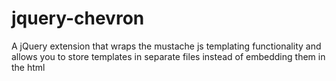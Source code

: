 jquery-chevron
==============

A jQuery extension that wraps the mustache js templating functionality and allows you to store templates in separate files instead of embedding them in the html
